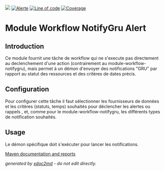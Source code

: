 ![](https://dev.lutece.paris.fr/jenkins/buildStatus/icon?job=gru-module-workflow-notifygru-alert-deploy)
[![Alerte](https://dev.lutece.paris.fr/sonar/api/project_badges/measure?project=fr.paris.lutece.plugins%3Amodule-workflow-notifygru-alert&metric=alert_status)](https://dev.lutece.paris.fr/sonar/dashboard?id=fr.paris.lutece.plugins%3Amodule-workflow-notifygru-alert)
[![Line of code](https://dev.lutece.paris.fr/sonar/api/project_badges/measure?project=fr.paris.lutece.plugins%3Amodule-workflow-notifygru-alert&metric=ncloc)](https://dev.lutece.paris.fr/sonar/dashboard?id=fr.paris.lutece.plugins%3Amodule-workflow-notifygru-alert)
[![Coverage](https://dev.lutece.paris.fr/sonar/api/project_badges/measure?project=fr.paris.lutece.plugins%3Amodule-workflow-notifygru-alert&metric=coverage)](https://dev.lutece.paris.fr/sonar/dashboard?id=fr.paris.lutece.plugins%3Amodule-workflow-notifygru-alert)

# Module Workflow NotifyGru Alert

## Introduction

Ce module fournit une tâche de workflow qui ne s'execute pas directement au declenchement d'une action (contrairement au module-workflow-notifygru), mais permet à un démon d'envoyer des notifications "GRU" par rapport au statut des ressources et des critères de dates précis.

## Configuration

Pour configurer cette tâche il faut sélectionner les fournisseurs de données et les critères (statuts, temps) souhaités pour déclencher les alertes ou rappels , et, comme pour le module-workflow-notifygru, les différents types de notification souhaités.

## Usage

Le démon spécifique doit s'exécuter pour lancer les notifications.


[Maven documentation and reports](https://dev.lutece.paris.fr/plugins/module-workflow-notifygru-alert/)



 *generated by [xdoc2md](https://github.com/lutece-platform/tools-maven-xdoc2md-plugin) - do not edit directly.*